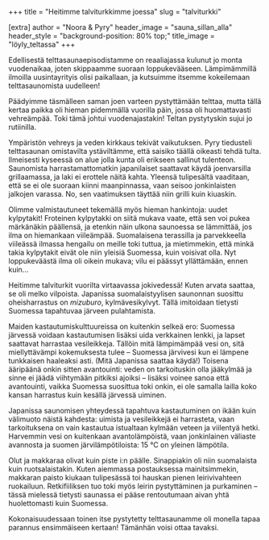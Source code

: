 +++
title = "Heitimme talviturkkimme joessa"
slug = "talviturkki"

[extra]
author = "Noora & Pyry"
header_image = "sauna_sillan_alla"
header_style = "background-position: 80% top;"
title_image = "löyly_teltassa"
+++

Edellisestä telttasaunaepisodistamme on reaaliajassa kulunut jo monta vuodenaikaa, joten skippaamme suoraan loppukevääseen. Lämpimämmillä ilmoilla uusintayrityis olisi paikallaan, ja kutsuimme itsemme kokeilemaan telttasaunomista uudelleen!

<!-- more -->

Päädyimme täsmälleen saman joen varteen pystyttämään telttaa, mutta tällä kertaa paikka oli hieman pidemmällä vuorilla päin, jossa oli huomattavasti vehreämpää. Toki tämä johtui vuodenajastakin! Teltan pystytyskin sujui jo rutiinilla.

Ympäristön vehreys ja veden kirkkaus tekivät vaikutuksen. Pyry tiedusteli telttasaunan omistavilta ystäviltämme, että saisiko täällä oikeasti tehdä tulta. Ilmeisesti kyseessä on alue jolla kunta oli erikseen sallinut tulenteon. Saunomista harrastamattomatkin japanilaiset saattavat käydä joenvarsilla grillaamassa, ja laki ei erottele näitä kahta. Yleensä tulipesältä vaaditaan, että se ei ole suoraan kiinni maanpinnassa, vaan seisoo jonkinlaisten jalkojen varassa. No, sen vaatimuksen täyttää niin grilli kuin kiuaskin.

Olimme valmistautuneet tekemällä myös hieman hankintoja: uudet kylpytakit! Froteinen kylpytakki on siitä mukava vaate, että sen voi pukea märkänäkin päällensä, ja etenkin näin ulkona saunoessa se lämmittää, jos ilma on hiemankaan viileämpää. Suomalaisena terassilla ja parvekkeella viileässä ilmassa hengailu on meille toki tuttua, ja mietimmekin, että minkä takia kylpytakit eivät ole niin yleisiä Suomessa, kuin voisivat olla. Nyt loppukeväästä ilma oli oikein mukava; vilu ei päässyt yllättämään, ennen kuin...

Heitimme talviturkit vuorilta virtaavassa jokivedessä! Kuten arvata saattaa, se oli melko vilpoista. Japanissa suomalaistyylisen saunonnan suosittu oheisharrastus on *mizuburo*, kylmävesikylvyt. Tällä imitoidaan tietysti Suomessa tapahtuvaa järveen pulahtamista.

Maiden kastautumiskulttuureissa on kuitenkin selkeä ero: Suomessa järvessä voidaan kastautumisen lisäksi uida verkkainen lenkki, ja lapset saattavat harrastaa vesileikkeja. Tällöin mitä lämpimämpää vesi on, sitä miellyttävämpi kokemuksesta tulee – Suomessa järvivesi kun ei lämpene tunkkaisen haaleaksi asti. (Mitä Japanissa saattaa käydä!) Toisena ääripäänä onkin sitten avantouinti: veden on tarkoituskin olla jääkylmää ja sinne ei jäädä viihtymään pitkiksi ajoiksi – lisäksi voinee sanoa että avantouinti, vaikka Suomessa suosittua toki onkin, ei ole samalla lailla koko kansan harrastus kuin kesällä järvessä uiminen.

Japanissa saunomisen yhteydessä tapahtuva kastautuminen on ikään kuin välimuoto näistä kahdesta: uimista ja vesileikkejä ei harrasteta, vaan tarkoituksena on vain kastautua istualtaan kylmään veteen ja viilentyä hetki. Harvemmin vesi on kuitenkaan avantolämpöistä, vaan jonkinlainen väliaste avannosta ja suomen järvilämpötiloista: 15 °C on yleinen lämpötila.

Olut ja makkaraa olivat kuin piste i:n päälle. Sinappiakin oli niin suomalaista kuin ruotsalaistakin. Kuten aiemmassa postauksessa mainitsimmekin, makkaran paisto kiukaan tulipesässä toi hauskan pienen leirivivahteen ruokailuun. Retkifiiliksen tuo toki myös leirin pystyttäminen ja purkaminen – tässä mielessä tietysti saunassa ei pääse rentoutumaan aivan yhtä huolettomasti kuin Suomessa.

Kokonaisuudessaan toinen itse pystytetty telttasaunamme oli monella tapaa parannus ensimmäiseen kertaan! Tämänhän voisi ottaa tavaksi.